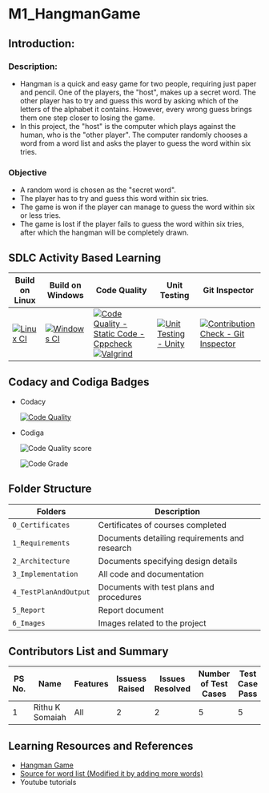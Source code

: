 # M1_HangmanGame

## Introduction:

### Description:
* Hangman is a quick and easy game for two people, requiring just paper and pencil. One of the players, the "host", makes up a secret word. The other player has to try and guess this word by asking which of the letters of the alphabet it contains. However, every wrong guess brings them one step closer to losing the game. 
* In this project, the "host" is the computer which plays against the human, who is the "other player". The computer randomly chooses a word from a word list and asks the player to guess the word within six tries. 


### Objective
* A random word is chosen as the "secret word".
* The player has to try and guess this word within six tries.
* The game is won if the player can manage to guess the word within six or less tries.
* The game is lost if the player fails to guess the word within six tries, after which the hangman will be completely drawn.

## SDLC Activity Based Learning
| Build on Linux | Build on Windows | Code Quality | Unit Testing | Git Inspector |
| --- | --- | --- | --- | --- |
| [![Linux CI](https://github.com/s-rithu020/M1_HangmanGame/actions/workflows/linux.yml/badge.svg)](https://github.com/s-rithu020/M1_HangmanGame/actions/workflows/linux.yml) | [![Windows CI](https://github.com/s-rithu020/M1_HangmanGame/actions/workflows/windows.yml/badge.svg)](https://github.com/s-rithu020/M1_HangmanGame/actions/workflows/windows.yml) | [![Code Quality - Static Code - Cppcheck](https://github.com/s-rithu020/M1_HangmanGame/actions/workflows/cppcheck.yml/badge.svg)](https://github.com/s-rithu020/M1_HangmanGame/actions/workflows/cppcheck.yml) [![Valgrind](https://github.com/s-rithu020/M1_HangmanGame/actions/workflows/valgrind.yml/badge.svg)](https://github.com/s-rithu020/M1_HangmanGame/actions/workflows/valgrind.yml) | [![Unit Testing - Unity](https://github.com/s-rithu020/M1_HangmanGame/actions/workflows/Unit_testing.yml/badge.svg)](https://github.com/s-rithu020/M1_HangmanGame/actions/workflows/Unit_testing.yml) | [![Contribution Check - Git Inspector](https://github.com/s-rithu020/M1_HangmanGame/actions/workflows/gitinspector.yml/badge.svg)](https://github.com/s-rithu020/M1_HangmanGame/actions/workflows/gitinspector.yml) |


## Codacy and Codiga Badges 
* Codacy

   [![Code Quality](https://app.codacy.com/project/badge/Grade/8d74535eef4f48e4bb1b64cb5cf6bd63)](https://www.codacy.com/gh/s-rithu020/M1_HangmanGame/dashboard?utm_source=github.com&amp;utm_medium=referral&amp;utm_content=s-rithu020/M1_HangmanGame&amp;utm_campaign=Badge_Grade)
   
* Codiga

   ![Code Quality score](https://api.codiga.io/project/32238/score/svg)

   ![Code Grade](https://api.codiga.io/project/32238/status/svg)

## Folder Structure
Folders                | Description
----------------------| -----------------------------------------
`0_Certificates`      | Certificates of courses completed
`1_Requirements`      | Documents detailing requirements and research
`2_Architecture`      | Documents specifying design details
`3_Implementation`    | All code and documentation
`4_TestPlanAndOutput` | Documents with test plans and procedures
`5_Report`            | Report document
`6_Images`            | Images related to the project


## Contributors List and Summary

PS No. |  Name   |    Features    | Issuess Raised |Issues Resolved|Number of Test Cases|Test Case Pass
-------|---------|----------------|----------------|---------------|-------------|--------------
1 | Rithu K Somaiah  | All    | 2   | 2   |5 |5    
  

## Learning Resources and References
* [Hangman Game](https://www.hangmanwords.com/play)
* [Source for word list (Modified it by adding more words)](https://github.com/Xethron/Hangman/blob/master/words.txt)
* Youtube tutorials
